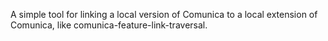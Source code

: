 A simple tool for linking a local version of Comunica to a local extension of Comunica, like comunica-feature-link-traversal.